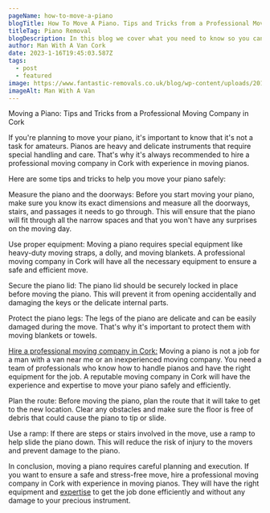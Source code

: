 ```yaml
---
pageName: how-to-move-a-piano
blogTitle: How To Move A Piano. Tips and Tricks from a Professional Moving Company in Cork
titleTag: Piano Removal
blogDescription: In this blog we cover what you need to know so you can safely move your piano
author: Man With A Van Cork
date: 2023-1-16T19:45:03.587Z
tags:
  - post
  - featured
image: https://www.fantastic-removals.co.uk/blog/wp-content/uploads/2015/08/piano-removals.jpg
imageAlt: Man With A Van
---
```

Moving a Piano: Tips and Tricks from a Professional Moving Company in Cork

If you're planning to move your piano, it's important to know that it's not a task for amateurs. Pianos are heavy and delicate instruments that require special handling and care. That's why it's always recommended to hire a professional moving company in Cork with experience in moving pianos.

Here are some tips and tricks to help you move your piano safely:

Measure the piano and the doorways: Before you start moving your piano, make sure you know its exact dimensions and measure all the doorways, stairs, and passages it needs to go through. This will ensure that the piano will fit through all the narrow spaces and that you won't have any surprises on the moving day.

Use proper equipment: Moving a piano requires special equipment like heavy-duty moving straps, a dolly, and moving blankets. A professional moving company in Cork will have all the necessary equipment to ensure a safe and efficient move.

Secure the piano lid: The piano lid should be securely locked in place before moving the piano. This will prevent it from opening accidentally and damaging the keys or the delicate internal parts.

Protect the piano legs: The legs of the piano are delicate and can be easily damaged during the move. That's why it's important to protect them with moving blankets or towels.

<a href="/">Hire a professional moving company in Cork:</a> Moving a piano is not a job for a man with a van near me or an inexperienced moving company. You need a team of professionals who know how to handle pianos and have the right equipment for the job. A reputable moving company in Cork will have the experience and expertise to move your piano safely and efficiently.

Plan the route: Before moving the piano, plan the route that it will take to get to the new location. Clear any obstacles and make sure the floor is free of debris that could cause the piano to tip or slide.

Use a ramp: If there are steps or stairs involved in the move, use a ramp to help slide the piano down. This will reduce the risk of injury to the movers and prevent damage to the piano.

In conclusion, moving a piano requires careful planning and execution. If you want to ensure a safe and stress-free move, hire a professional moving company in Cork with experience in moving pianos. They will have the right equipment and <a href="https://dictionary.cambridge.org/dictionary/english/expertise">expertise</a> to get the job done efficiently and without any damage to your precious instrument.